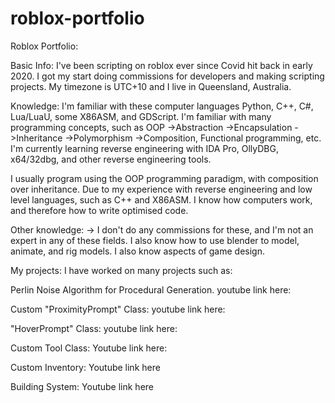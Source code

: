 # roblox-portfolio
Roblox Portfolio:


Basic Info:
I've been scripting on roblox ever since Covid hit back in early 2020. I got my start doing commissions for developers and making scripting projects.
My timezone is UTC+10 and I live in Queensland, Australia.


Knowledge:
I'm familiar with these computer languages Python, C++, C#, Lua/LuaU, some X86ASM, and GDScript.
I'm familiar with many programming concepts, such as OOP ->Abstraction ->Encapsulation ->Inheritance ->Polymorphism ->Composition, Functional programming, etc.
I'm currently learning reverse engineering with IDA Pro, OllyDBG, x64/32dbg, and other reverse engineering tools. 

I usually program using the OOP programming paradigm, with composition over inheritance.
Due to my experience with reverse engineering and low level languages, such as C++ and X86ASM. I know how computers work, and therefore how to write optimised code.



Other knowledge: -> I don't do any commissions for these, and I'm not an expert in any of these fields.
I also know how to use blender to model, animate, and rig models.
I also know aspects of game design.


My projects:
I have worked on many projects such as:

Perlin Noise Algorithm for Procedural Generation.
youtube link here:

Custom "ProximityPrompt" Class:
youtube link here:

"HoverPrompt" Class:
youtube link here:

Custom Tool Class:
Youtube link here:

Custom Inventory:
Youtube link here

Building System:
Youtube link here


